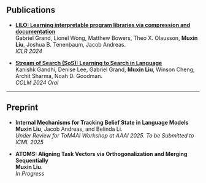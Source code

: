 ## Publications

- [**LILO: Learning interpretable program libraries via compression and documentation**](https://arxiv.org/abs/2310.19791)  
  Gabriel Grand, Lionel Wong, Matthew Bowers, Theo X. Olausson, **Muxin Liu**, Joshua B. Tenenbaum, Jacob Andreas.  
  *ICLR 2024*  

- [**Stream of Search (SoS): Learning to Search in Language**](https://arxiv.org/abs/2404.03683)  
  Kanishk Gandhi, Denise Lee, Gabriel Grand, **Muxin Liu**, Winson Cheng, Archit Sharma, Noah D. Goodman.  
  *COLM 2024 Oral*

---

## Preprint

- **Internal Mechanisms for Tracking Belief State in Language Models**  
  **Muxin Liu**, Jacob Andreas, and Belinda Li.  
  *Under Review for ToM4AI Workshop at AAAI 2025. To be Submitted to ICML 2025*  

- **ATOMS: Aligning Task Vectors via Orthogonalization and Merging Sequentially**  
  **Muxin Liu**.  
  *In Progress*
